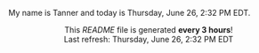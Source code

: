 My name is Tanner and today is Thursday, June 26, 2:32 PM EDT.

<p align="center">This <i>README</i> file is generated <b>every 3 hours</b>!</br>Last refresh: Thursday, June 26, 2:32 PM EDT<br /></p>
